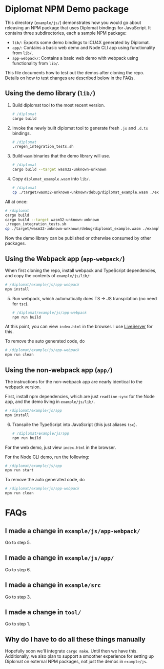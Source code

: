 # Diplomat NPM Demo package

This directory (`example/js/`) demonstrates how you would go about releasing an NPM package that uses Diplomat bindings for JavaScript. It contains three subdirectories, each a sample NPM package:
* `lib/`: Exports some demo bindings to ICU4X generated by Diplomat.
* `app/`: Contains a basic web demo and Node CLI app using functionality from `lib/`.
* `app-webpack/`: Contains a basic web demo with webpack using functionality from `lib/`.

This file documents how to test out the demos after cloning the repo. Details on how to test changes are described below in the FAQs.

## Using the demo library (`lib/`)

1. Build diplomat tool to the most recent version.
    ```sh
    # /diplomat
    cargo build
    ```

2. Invoke the newly built diplomat tool to generate fresh `.js` and `.d.ts` bindings.
    ```sh
    # /diplomat
    ./regen_integration_tests.sh
    ```

3. Build `wasm` binaries that the demo library will use.
    ```sh
    # /diplomat
    cargo build --target wasm32-unknown-unknown
    ```

4. Copy `diplomat_example.wasm` into `lib/`.
    ```sh
    # /diplomat
    cp ./target/wasm32-unknown-unknown/debug/diplomat_example.wasm ./example/js/lib/diplomat-lib.wasm
    ```

All at once:
```sh
# /diplomat
cargo build
cargo build --target wasm32-unknown-unknown
./regen_integration_tests.sh
cp ./target/wasm32-unknown-unknown/debug/diplomat_example.wasm ./example/js/lib/diplomat-lib.wasm
```

Now the demo library can be published or otherwise consumed by other packages.

## Using the Webpack app (`app-webpack/`)

When first cloning the repo, install webpack and TypeScript dependencies, and copy the contents of `example/js/lib/`:
```sh
# /diplomat/example/js/app-webpack
npm install
```

5. Run webpack, which automatically does TS -> JS transpilation (no need for `tsc`).
    ```sh
    # /diplomat/example/js/app-webpack
    npm run build
    ```
    
At this point, you can view `index.html` in the browser. I use [LiveServer](https://marketplace.visualstudio.com/items?itemName=ritwickdey.LiveServer) for this.

To remove the auto generated code, do
```sh
# /diplomat/example/js/app-webpack
npm run clean
```

## Using the non-webpack app (`app/`)

The instructions for the non-webpack app are nearly identical to the webpack version.

First, install npm dependencies, which are just `readline-sync` for the Node app, and the demo living in `example/js/lib/`.
```sh
# /diplomat/example/js/app
npm install
```

6. Transpile the TypeScript into JavaScript (this just aliases `tsc`).
    ```sh
    # /diplomat/example/js/app
    npm run build
    ```

For the web demo, just view `index.html` in the browser.

For the Node CLI demo, run the following:
```sh
# /diplomat/example/js/app
npm run start
```

To remove the auto generated code, do
```sh
# /diplomat/example/js/app-webpack
npm run clean
```
# FAQs

## I made a change in `example/js/app-webpack/`

Go to step 5.

## I made a change in `example/js/app/`

Go to step 6.

## I made a change in `example/src`

Go to step 3.

## I made a change in `tool/`

Go to step 1.

## Why do I have to do all these things manually

Hopefully soon we'll integrate `cargo make`. Until then we have this. Additionally, we also plan to support a smoother experience for setting up Diplomat on external NPM packages, not just the demos in `example/js`.
